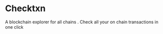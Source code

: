# Checktxn
A blockchain explorer for all chains . Check all your on chain transactions in one click 
